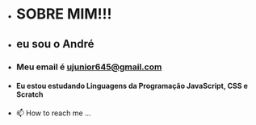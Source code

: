 - # SOBRE MIM!!!
- ## eu sou o André
- ### Meu email é ujunior645@gmail.com
- #### Eu estou estudando Linguagens da Programação JavaScript, CSS e Scratch
- 📫 How to reach me ...

<!---
Andre0897754/Andre0897754 is a ✨ special ✨ repository because its `README.md` (this file) appears on your GitHub profile.
You can click the Preview link to take a look at your changes.
--->

